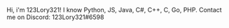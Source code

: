 Hi, i'm 123Lory321!
I know Python, JS, Java, C#, C++, C, Go, PHP.
Contact me on Discord: 123Lory321#6598
